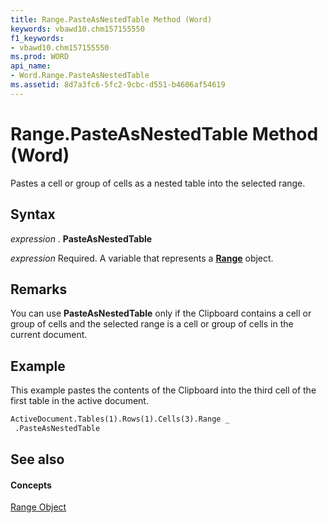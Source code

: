 ```yaml
---
title: Range.PasteAsNestedTable Method (Word)
keywords: vbawd10.chm157155550
f1_keywords:
- vbawd10.chm157155550
ms.prod: WORD
api_name:
- Word.Range.PasteAsNestedTable
ms.assetid: 8d7a3fc6-5fc2-9cbc-d551-b4606af54619
---
```



# Range.PasteAsNestedTable Method (Word)

Pastes a cell or group of cells as a nested table into the selected range.


## Syntax

 _expression_ . **PasteAsNestedTable**

 _expression_ Required. A variable that represents a **[Range](range-object-word.md)** object.


## Remarks

You can use  **PasteAsNestedTable** only if the Clipboard contains a cell or group of cells and the selected range is a cell or group of cells in the current document.


## Example

This example pastes the contents of the Clipboard into the third cell of the first table in the active document.


```vb
ActiveDocument.Tables(1).Rows(1).Cells(3).Range _ 
 .PasteAsNestedTable
```


## See also


#### Concepts


[Range Object](range-object-word.md)

